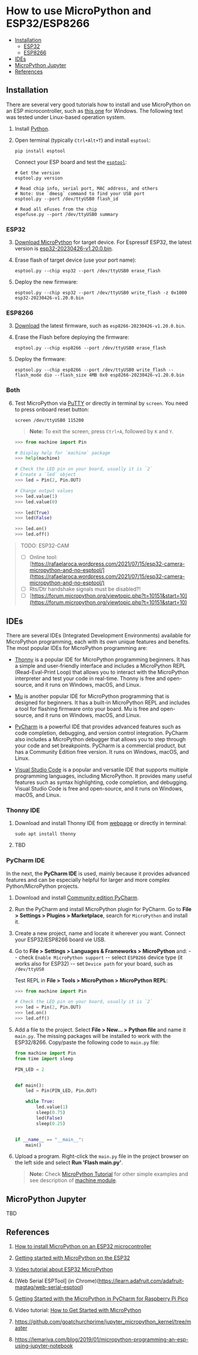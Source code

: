# How to use MicroPython and ESP32/ESP8266

* [Installation](#Installation)
  * [ESP32](#ESP32)
  * [ESP8266](#ESP8266)
* [IDEs](#IDEs)
* [MicroPython Jupyter](#MicroPython-Jupyter)
* [References](#References)

## Installation

There are several very good tutorials how to install and use MicroPython on an ESP microcontroller, such as [this one](https://pythonforundergradengineers.com/how-to-install-micropython-on-an-esp32.html) for Windows. The following text was tested under Linux-based operation system.

1. Install [Python](https://www.python.org/downloads/).

2. Open terminal (typically `Ctrl+Alt+T`) and install `esptool`:

    ```shell
    pip install esptool
    ```

    Connect your ESP board and test the [`esptool`](https://docs.espressif.com/projects/esptool/en/latest/esp32/esptool/basic-commands.html#):

    ```shell
    # Get the version
    esptool.py version

    # Read chip info, serial port, MAC address, and others
    # Note: Use `dmesg` command to find your USB port
    esptool.py --port /dev/ttyUSB0 flash_id

    # Read all eFuses from the chip
    espefuse.py --port /dev/ttyUSB0 summary
    ```

### ESP32

3. [Download MicroPython](http://micropython.org/download/) for target device. For Espressif ESP32, the latest version is [esp32-20230426-v1.20.0.bin](https://micropython.org/resources/firmware/esp32-20230426-v1.20.0.bin).

4. Erase flash of target device (use your port name):

    ```shell
    esptool.py --chip esp32 --port /dev/ttyUSB0 erase_flash
    ```

5. Deploy the new firmware:

    ```shell
    esptool.py --chip esp32 --port /dev/ttyUSB0 write_flash -z 0x1000 esp32-20230426-v1.20.0.bin
    ```

### ESP8266

3. [Download](https://micropython.org/download/esp8266/) the latest firmware, such as `esp8266-20230426-v1.20.0.bin`.

4. Erase the Flash before deploying the firmware:

    ```shell
    esptool.py --chip esp8266 --port /dev/ttyUSB0 erase_flash
    ```

5. Deploy the firmware:

    ```shell
    esptool.py --chip esp8266 --port /dev/ttyUSB0 write_flash --flash_mode dio --flash_size 4MB 0x0 esp8266-20230426-v1.20.0.bin
    ```

### Both

6. Test MicroPython via [PuTTY](https://putty.org/) or directly in terminal by `screen`. You need to press onboard reset button:

    ```shaell
    screen /dev/ttyUSB0 115200 
    ```

    > **Note:** To exit the screen, press `Ctrl+A`, followed by `K` and `Y`.

    ```python
    >>> from machine import Pin
    
    # Display help for `machine` package
    >>> help(machine)

    # Check the LED pin on your board, usually it is `2`
    # Create a `led` object
    >>> led = Pin(2, Pin.OUT)

    # Change output values
    >>> led.value(1)
    >>> led.value(0)

    >>> led(True)
    >>> led(False)

    >>> led.on()
    >>> led.off()
    ```

> TODO: ESP32-CAM
>
> - [ ] Online tool: [https://rafaelaroca.wordpress.com/2021/07/15/esp32-camera-micropython-and-no-esptool/](https://rafaelaroca.wordpress.com/2021/07/15/esp32-camera-micropython-and-no-esptool/)
> - [ ] Rts/Dtr handshake signals must be disabled?!
> - [ ] [https://forum.micropython.org/viewtopic.php?t=10151&start=10](https://forum.micropython.org/viewtopic.php?t=10151&start=10)

## IDEs

There are several IDEs (Integrated Development Environments) available for MicroPython programming, each with its own unique features and benefits. The most popular IDEs for MicroPython programming are:

* [Thonny](https://thonny.org/) is a popular IDE for MicroPython programming beginners. It has a simple and user-friendly interface and includes a MicroPython REPL (Read-Eval-Print Loop) that allows you to interact with the MicroPython interpreter and test your code in real-time. Thonny is free and open-source, and it runs on Windows, macOS, and Linux.

* [Mu](https://codewith.mu/) is another popular IDE for MicroPython programming that is designed for beginners. It has a built-in MicroPython REPL and includes a tool for flashing firmware onto your board. Mu is free and open-source, and it runs on Windows, macOS, and Linux.

* [PyCharm](https://www.jetbrains.com/pycharm/) is a powerful IDE that provides advanced features such as code completion, debugging, and version control integration. PyCharm also includes a MicroPython debugger that allows you to step through your code and set breakpoints. PyCharm is a commercial product, but has a Community Edition free version. It runs on Windows, macOS, and Linux.

* [Visual Studio Code](https://code.visualstudio.com/) is a popular and versatile IDE that supports multiple programming languages, including MicroPython. It provides many useful features such as syntax highlighting, code completion, and debugging. Visual Studio Code is free and open-source, and it runs on Windows, macOS, and Linux.

### Thonny IDE

1. Download and install Thonny IDE from [webpage](https://thonny.org/) or directly in terminal:

    ```shell
    sudo apt install thonny
    ```

2. TBD

### PyCharm IDE

In the next, the **PyCharm IDE** is used, mainly because it provides advanced features and can be especially helpful for larger and more complex Python/MicroPython projects.

1. Download and install [Community edition PyCharm](https://www.jetbrains.com/pycharm/download/).

2. Run the PyCharm and install MicroPython plugin for PyCharm. Go to **File > Settings > Plugins > Marketplace**, search for `MicroPython` and install it.

3. Create a new project, name and locate it wherever you want. Connect your ESP32/ESP8266 board vie USB.

4. Go to **File > Settings > Languages & Frameworks > MicroPython** and:
    -- check `Enable MicroPython support`
    -- select `ESP8266` device type (it works also for ESP32)
    -- set `Device path` for your board, such as `/dev/ttyUS0`

    Test REPL in **File > Tools > MicroPython > MicroPython REPL**:

    ```python
    >>> from machine import Pin

    # Check the LED pin on your board, usually it is `2`
    >>> led = Pin(2, Pin.OUT)
    >>> led.on()
    >>> led.off()
    ```

5. Add a file to the project. Select **File > New... > Python file** and name it `main.py`. The missing packages will be installed to work with the ESP32/8266. Copy/paste the following code to `main.py` file:

    ```python
    from machine import Pin
    from time import sleep

    PIN_LED = 2


    def main():
        led = Pin(PIN_LED, Pin.OUT)

        while True:
            led.value(1)
            sleep(0.75)
            led(False)
            sleep(0.25)


    if __name__ == "__main__":
        main()
    ````

6. Upload a program. Right-click the `main.py` file in the project browser on the left side and select **Run 'Flash main.py'**.

    > **Note:** Check [MicroPython Tutorial](http://mpy-tut.zoic.org/tut/input-and-output.html) for other simple examples and see description of [machine module](https://docs.micropython.org/en/latest/library/machine.html?highlight=machine).

## MicroPython Jupyter

TBD

## References

1. [How to install MicroPython on an ESP32 microcontroller ](https://pythonforundergradengineers.com/how-to-install-micropython-on-an-esp32.html)

2. [Getting started with MicroPython on the ESP32](https://docs.micropython.org/en/latest/esp32/tutorial/intro.html)

3. [Video tutorial about ESP32 MicroPython](https://www.youtube.com/playlist?list=PLw0SimokefZ3uWQoRsyf-gKNSs4Td-0k6)

4. [Web Serial ESPTool] (in Chrome)(https://learn.adafruit.com/adafruit-magtag/web-serial-esptool)

5. [Getting Started with the MicroPython in PyCharm for Raspberry Pi Pico](https://community.element14.com/products/raspberry-pi/raspberrypi_projects/b/blog/posts/getting-started-with-the-micropython-in-pycharm-for-raspberry-pi-pico)

6. Video tutorial: [How to Get Started with MicroPython](https://www.youtube.com/watch?v=elBtWZ_fOZU&list=PLw0SimokefZ3uWQoRsyf-gKNSs4Td-0k6)

7. https://github.com/goatchurchprime/jupyter_micropython_kernel/tree/master

8. https://lemariva.com/blog/2019/01/micropython-programming-an-esp-using-jupyter-notebook
